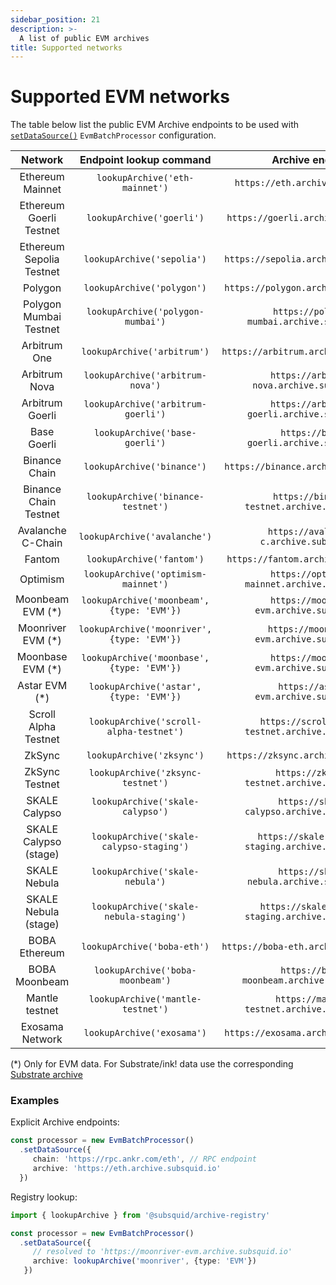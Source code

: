 ```yaml
---
sidebar_position: 21
description: >-
  A list of public EVM archives
title: Supported networks
---
```


# Supported EVM networks

The table below list the public EVM Archive endpoints to be used with [`setDataSource()`](/evm-indexing/configuration) `EvmBatchProcessor` configuration. 

| Network                 |  Endpoint lookup command                    |        Archive endpoint                            |  
|:-----------------------:|:-------------------------:|:--------------------------------------------------:|
| Ethereum Mainnet        | `lookupArchive('eth-mainnet')`             |  `https://eth.archive.subsquid.io`                 |
| Ethereum Goerli Testnet | `lookupArchive('goerli')`                  |   `https://goerli.archive.subsquid.io`             | 
| Ethereum Sepolia Testnet |  `lookupArchive('sepolia')`               |  `https://sepolia.archive.subsquid.io`   |
| Polygon                 | `lookupArchive('polygon')`                 |   `https://polygon.archive.subsquid.io`            |
| Polygon Mumbai Testnet  | `lookupArchive('polygon-mumbai')`          | `https://polygon-mumbai.archive.subsquid.io`       |
| Arbitrum One            | `lookupArchive('arbitrum')`                | `https://arbitrum.archive.subsquid.io`          |
| Arbitrum Nova           | `lookupArchive('arbitrum-nova')`           | `https://arbitrum-nova.archive.subsquid.io`          |
| Arbitrum Goerli         | `lookupArchive('arbitrum-goerli')`           | `https://arbitrum-goerli.archive.subsquid.io`          |
| Base Goerli             | `lookupArchive('base-goerli')`           | `https://base-goerli.archive.subsquid.io`          |
| Binance Chain           | `lookupArchive('binance')`                 | `https://binance.archive.subsquid.io`              |
| Binance Chain Testnet   | `lookupArchive('binance-testnet')`         | `https://binance-testnet.archive.subsquid.io`      |
| Avalanche C-Chain        | `lookupArchive('avalanche')`               |  `https://avalanche-c.archive.subsquid.io`         |
| Fantom                  | `lookupArchive('fantom')`                  | `https://fantom.archive.subsquid.io`               |
| Optimism                | `lookupArchive('optimism-mainnet')`     | `https://optimism-mainnet.archive.subsquid.io` |                                                  |
| Moonbeam EVM    (*)          | `lookupArchive('moonbeam', {type: 'EVM'})`            | `https://moonbeam-evm.archive.subsquid.io`         |
| Moonriver EVM    (*)       | `lookupArchive('moonriver', {type: 'EVM'})`           | `https://moonriver-evm.archive.subsquid.io`       |
| Moonbase  EVM    (*)         | `lookupArchive('moonbase', {type: 'EVM'})`           | `https://moonbase-evm.archive.subsquid.io`         |
| Astar EVM     (*)         | `lookupArchive('astar', {type: 'EVM'})` | `https://astar-evm.archive.subsquid.io`            |
| Scroll Alpha Testnet    | `lookupArchive('scroll-alpha-testnet')` | `https://scroll-alpha-testnet.archive.subsquid.io` |
| ZkSync                  | `lookupArchive('zksync')`   | `https://zksync.archive.subsquid.io` |
| ZkSync Testnet          | `lookupArchive('zksync-testnet')`   | `https://zksync-testnet.archive.subsquid.io` |
| SKALE Calypso           | `lookupArchive('skale-calypso')`           | `https://skale-calypso.archive.subsquid.io`        |
| SKALE Calypso (stage)   | `lookupArchive('skale-calypso-staging')`     | `https://skale-calypso-staging.archive.subsquid.io`  |
| SKALE Nebula            | `lookupArchive('skale-nebula')`           | `https://skale-nebula.archive.subsquid.io`        |
| SKALE Nebula (stage)    | `lookupArchive('skale-nebula-staging')`     | `https://skale-nebula-staging.archive.subsquid.io`  |
| BOBA Ethereum           | `lookupArchive('boba-eth')`                | `https://boba-eth.archive.subsquid.io`             |
| BOBA Moonbeam           | `lookupArchive('boba-moonbeam')`           |  `https://boba-moonbeam.archive.subsquid.io`       |
| Mantle testnet          | `lookupArchive('mantle-testnet')`          | `https://mantle-testnet.archive.subsquid.io`       |
| Exosama Network         | `lookupArchive('exosama')`                 |`https://exosama.archive.subsquid.io`               |
 
(*) Only for EVM data. For Substrate/ink! data use the corresponding [Substrate archive](/archives/substrate)


### Examples 

Explicit Archive endpoints:
```typescript
const processor = new EvmBatchProcessor()
  .setDataSource({
     chain: 'https://rpc.ankr.com/eth', // RPC endpoint
     archive: 'https://eth.archive.subsquid.io'
  })
```
Registry lookup:
```typescript
import { lookupArchive } from '@subsquid/archive-registry'

const processor = new EvmBatchProcessor()
  .setDataSource({
     // resolved to 'https://moonriver-evm.archive.subsquid.io'
     archive: lookupArchive('moonriver', {type: 'EVM'}) 
   })
```
